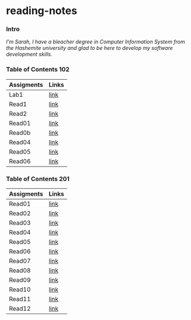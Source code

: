 # reading-notes
### Intro
*I'm Sarah, I have a bleacher degree in Computer Information System from the Hashemite university and glad to be here to develop my software development skills.* 

### Table of Contents 102
| Assigments   | Links            |
| ----------   | ----------       |
| Lab1         | [link](102/Lab1.md)  |
| Read1        | [link](102/read1.md) |
| Read2        | [link](102/read2.md) |
| Read01        | [link](102/read03.md) |
| Read0b        | [link](102/read03b.md) |
| Read04        | [link](102/read04.md) |
| Read05        | [link](102/read05.md) |
| Read06        | [link](102/read06.md) |


### Table of Contents 201
| Assigments   | Links            |
| ----------   | ----------       |
| Read01        | [link](201/read01.md) |
| Read02        | [link](201/read02.md) |
| Read03        | [link](201/read03.md) |
| Read04        | [link](201/read04.md) |
| Read05        | [link](201/read04.md) |
| Read06        | [link](201/read06.md) |
| Read07        | [link](201/read07.md) |
| Read08        | [link](201/read08.md) |
| Read09        | [link](201/read09.md) |
| Read10        | [link](201/read10.md) |
| Read11        | [link](201/read11.md) |
| Read12        | [link](201/read12.md) |
